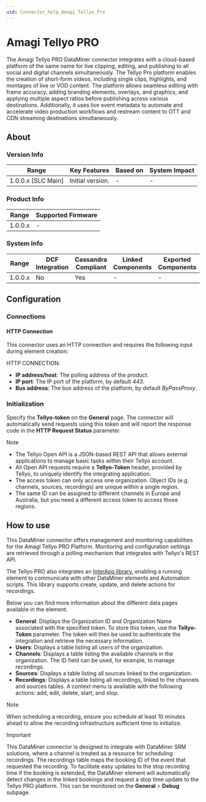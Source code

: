 ```yaml
---
uid: Connector_help_Amagi_Tellyo_Pro
---
```


# Amagi Tellyo PRO

The Amagi Tellyo PRO DataMiner connector integrates with a cloud-based platform of the same name for live clipping, editing, and publishing to all social and digital channels simultaneously. The Tellyo Pro platform enables the creation of short-form videos, including single clips, highlights, and montages of live or VOD content. The platform allows seamless editing with frame accuracy, adding branding elements, overlays, and graphics, and applying multiple aspect ratios before publishing across various destinations. Additionally, it uses live event metadata to automate and accelerate video production workflows and restream content to OTT and CDN streaming destinations simultaneously.

## About

### Version Info

| Range              | Key Features     | Based on | System Impact |
|--------------------|------------------|----------|---------------|
| 1.0.0.x [SLC Main] | Initial version. | -        | -             |

### Product Info

| Range   | Supported Firmware |
|---------|--------------------|
| 1.0.0.x | -                  |

### System Info

| Range   | DCF Integration | Cassandra Compliant | Linked Components | Exported Components |
|---------|-----------------|---------------------|-------------------|---------------------|
| 1.0.0.x | No              | Yes                 | -                 | -                   |

## Configuration

### Connections

#### HTTP Connection

This connector uses an HTTP connection and requires the following input during element creation:

HTTP CONNECTION:

- **IP address/host**: The polling address of the product.
- **IP port**: The IP port of the platform, by default *443*.
- **Bus address**: The bus address of the platform, by default *ByPassProxy*.

### Initialization

Specify the **Tellyo-token** on the **General** page. The connector will automatically send requests using this token and will report the response code in the **HTTP Request Status** parameter.

> [!NOTE]
> - The Tellyo Open API is a JSON-based REST API that allows external applications to manage basic tasks within their Tellyo account.
> - All Open API requests require a **Tellyo-Token** header, provided by Tellyo, to uniquely identify the integrating application.
> - The access token can only access one organization. Object IDs (e.g. channels, sources, recordings) are unique within a single region.
> - The same ID can be assigned to different channels in Europe and Australia, but you need a different access token to access those regions.

## How to use

This DataMiner connector offers management and monitoring capabilities for the Amagi Tellyo PRO Platform. Monitoring and configuration settings are retrieved through a polling mechanism that integrates with Tellyo's REST API.

The Tellyo PRO also integrates an [InterApp library](https://github.com/SkylineCommunications/SLC-S-Amagi-Tellyo-PRO-ConnectorAPI), enabling a running element to communicate with other DataMiner elements and Automation scripts. This library supports create, update, and delete actions for recordings.

Below you can find more information about the different data pages available in the element.

- **General**: Displays the Organization ID and Organization Name associated with the specified token. To store this token, use the **Tellyo-Token** parameter. The token will then be used to authenticate the integration and retrieve the necessary information.
- **Users**: Displays a table listing all users of the organization.
- **Channels**: Displays a table listing the available channels in the organization. The ID field can be used, for example, to manage recordings.
- **Sources**: Displays a table listing all sources linked to the organization.
- **Recordings**: Displays a table listing all recordings, linked to the channels and sources tables. A context menu is available with the following actions: add, edit, delete, start, and stop.  

> [!NOTE]
> When scheduling a recording, ensure you schedule at least 10 minutes ahead to allow the recording infrastructure sufficient time to initialize.

> [!IMPORTANT]
> This DataMiner connector is designed to integrate with DataMiner SRM solutions, where a channel is treated as a resource for scheduling recordings. The recordings table maps the booking ID of the event that requested the recording. To facilitate easy updates to the stop recording time if the booking is extended, the DataMiner element will automatically detect changes in the linked bookings and request a stop time update to the Tellyo PRO platform. This can be monitored on the **General** > **Debug** subpage.
